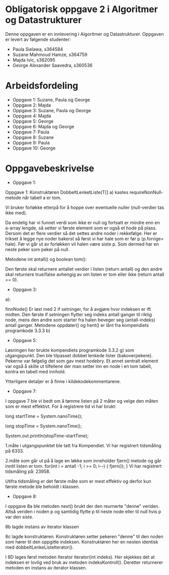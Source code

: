 # Obligatorisk oppgave 2 i Algoritmer og Datastrukturer

Denne oppgaven er en innlevering i Algoritmer og Datastrukturer. 
Oppgaven er levert av følgende studenter:
* Paula Sielawa, s364584
* Suzane Mahmoud Hamze, s364759
* Majda Ivic, s362095
* George Alexander Saavedra, s360536

# Arbeidsfordeling
* Oppgave 1: Suzane, Paula og George
* Oppgave 2: Majda
* Oppgave 3: Suzane, Paula og George
* Oppgave 4: Majda
* Oppgave 5: George
* Oppgave 6: Majda og George
* Oppgave 7: Paula
* Oppgave 8: Suzane
* Oppgave 9: Paula
* Oppgave 10: George

# Oppgavebeskrivelse

* Oppgave 1:

Oppgave 1: Konstruktøren DobbeltLenketListe(T[] a) kastes requireNonNull-metode når tabell a er tom. 

Vi bruker forløkke etterpå for å hoppe over eventuelle nuller (null-verdier tas ikke med).

Da endelig har vi funnet verdi som ikke er null og fortsatt er mindre enn en a-array lengde, 
så setter vi første element som er også et hode på plass. 
Dersom det er flere verdier så det settes andre noder i rekkefølge. 
Her er trikset å legge nye noder bakerst så først vi har hale som er før p (p.forrige= hale). 
Før vi går ut av forløkken vil halen være siste p. Som dermed har en neste peker som peker på null. 


Metodene int antall() og boolean tom():

Den første skal returnere antallet verdier i listen (return antall) og den andre skal returnere true/false avhengig av om listen er tom eller ikke (return antall == 0).

* Oppgave 3: 

a):

finnNode() Er løst med 2 if setninger, for å avgjøre hvor indeksen er ift midten. Den første if setningen flytter seg indeks antall ganger til riktig node, mens den andre som starter fra halen beveger seg (antall-indeks) antall ganger.
Metodene oppdater() og hent() er lånt fra kompendiets programkode 3.3.3 b)


* Oppgave 5:

Løsningen her brukte kompendiets programkode 3.3.2 g) som utgangspunkt. Den ble tilpasset dobbel lenkede lister (bakoverpekere).
Pekerne var følgelig det som gav mest hodebry. Et annet sentralt element var også å skille ut tilfellene der man setter inn en node i en tom tabell, kontra en tabell med innhold.

Ytterligere detaljer er å finne i kildekodekommentarene.

* Oppgave 7:

I oppgave 7 ble vi bedt om å tømme listen på 2 måter og velge den måten som er mest effektivt.
For å registrere tid vi har brukt:

long startTime = System.nanoTime();

long stopTime = System.nanoTime();

System.out.println(stopTime-startTime);

1.måte i utgangspunktet ble tatt fra Kompendiet. Vi har registrert tidsmåling på 6333.

2.måte som går ut på å lage en løkke som inneholder fjern() metode og går inntil listen er tom.
for(int i = antall -1; i >= 0; i--) {
    fjern(i);
}
Vi har registrert tidsmåling på: 23958.

Utifra tidsmåling er det første måte som er mest effektiv og derfor kun første metode ble beholdt i klassen.

* Oppgave 8:

I oppgave 8a ble metoden next() brukt der den reurnerte "denne" veriden. Altså veriden i noden p
og samtidig flytte p til neste node eller til null hvis p var den siste. 

8b lagde instans av iterator klassen

8c lagde konstruktøren. Konstruktøren setter pekeren "denne" til den noden som hører
til den oppgitte indeksen. Konstruktøren her en nesten identisk med dobbeltLenkeListeIterator().

I 8D lages først metoden Iterator <T> iterator(int indeks). Her skjekkes det at indeksen er lovlig
ved bruk av metoden indeksKontroll(). Deretter returnerer metoden en instans av iterator klassen.
